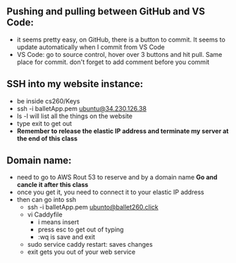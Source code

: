 ## Pushing and pulling between GitHub and VS Code:
- it seems pretty easy, on GitHub, there is a button to commit. It seems to update automatically when I commit from VS Code
- VS Code: go to source control, hover over 3 buttons and hit pull. Same place for commit. don't forget to add comment before you commit

## SSH into my website instance:
- be inside cs260/Keys
- ssh -i balletApp.pem ubuntu@34.230.126.38
- ls -l will list all the things on the website
- type exit to get out
- **Remember to release the elastic IP address and terminate my server at the end of this class**

## Domain name:
- need to go to AWS Rout 53 to reserve and by a domain name **Go and cancle it after this class**
- once you get it, you need to connect it to your elastic IP address
- then can go into ssh
  - ssh -i balletApp.pem ubunto@ballet260.click
  - vi Caddyfile
    - i means insert
    - press esc to get out of typing
    - :wq is save and exit
  - sudo service caddy restart: saves changes
  - exit gets you out of your web service
